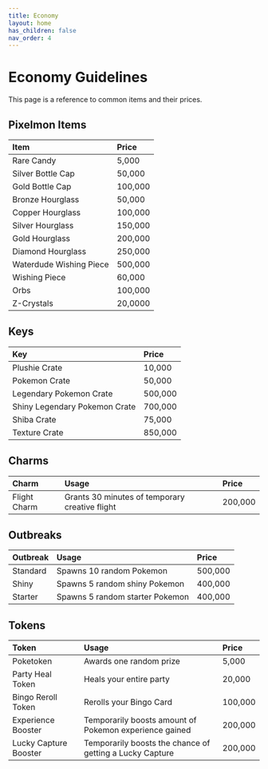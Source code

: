 ```yaml
---
title: Economy
layout: home
has_children: false
nav_order: 4
---
```


# Economy Guidelines
This page is a reference to common items and their prices. 

## Pixelmon Items

| Item                    | Price   |
|:------------------------|:--------|
| Rare Candy              | 5,000   |
| Silver Bottle Cap       | 50,000  |
| Gold Bottle Cap         | 100,000 |
| Bronze Hourglass        | 50,000  |
| Copper Hourglass        | 100,000 |
| Silver Hourglass        | 150,000 |
| Gold Hourglass          | 200,000 |
| Diamond Hourglass       | 250,000 |
| Waterdude Wishing Piece | 500,000 |
| Wishing Piece           | 60,000  |
| Orbs                    | 100,000 |
| Z-Crystals              | 20,0000 |

## Keys

| Key                           | Price   |
|:------------------------------|:--------|
| Plushie Crate                 | 10,000  |
| Pokemon Crate                 | 50,000  |
| Legendary Pokemon Crate       | 500,000 |
| Shiny Legendary Pokemon Crate | 700,000 |
| Shiba Crate                   | 75,000  |
| Texture Crate                 | 850,000 |

## Charms
| Charm        | Usage                                          | Price    |
|:-------------|:-----------------------------------------------|:---------|
| Flight Charm | Grants 30 minutes of temporary creative flight | 200,000  |

## Outbreaks
| Outbreak | Usage                           | Price   |
|:---------|:--------------------------------|:--------|
| Standard | Spawns 10 random Pokemon        | 500,000 |
| Shiny    | Spawns 5 random shiny Pokemon   | 400,000 |
| Starter  | Spawns 5 random starter Pokemon | 400,000 |

## Tokens
| Token                 | Usage                                                    | Price   |
|:----------------------|:---------------------------------------------------------|:--------|
| Poketoken             | Awards one random prize                                  | 5,000   |
| Party Heal Token      | Heals your entire party                                  | 20,000  |
| Bingo Reroll Token    | Rerolls your Bingo Card                                  | 100,000 |
| Experience Booster    | Temporarily boosts amount of Pokemon experience gained   | 200,000 |
| Lucky Capture Booster | Temporarily boosts the chance of getting a Lucky Capture | 200,000 |